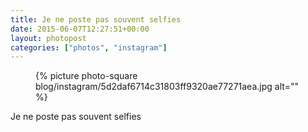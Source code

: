 ```yaml
---
title: Je ne poste pas souvent selfies
date: 2015-06-07T12:27:51+00:00
layout: photopost
categories: ["photos", "instagram"]
---
```


<figure class="photo photo--square">
  {% picture photo-square blog/instagram/5d2daf6714c31803ff9320ae77271aea.jpg alt="" %}
</figure>

Je ne poste pas souvent selfies
